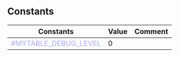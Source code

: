 ## Constants

|Constants|Value|Comment|
| --- | --- | --- |
|<span style="color:#AAAAFF">\#MYTABLE\_DEBUG\_LEVEL</span>|0||


